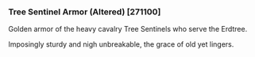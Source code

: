 ### Tree Sentinel Armor (Altered) [271100]

Golden armor of the heavy cavalry Tree Sentinels who serve the Erdtree.

Imposingly sturdy and nigh unbreakable, the grace of old yet lingers.